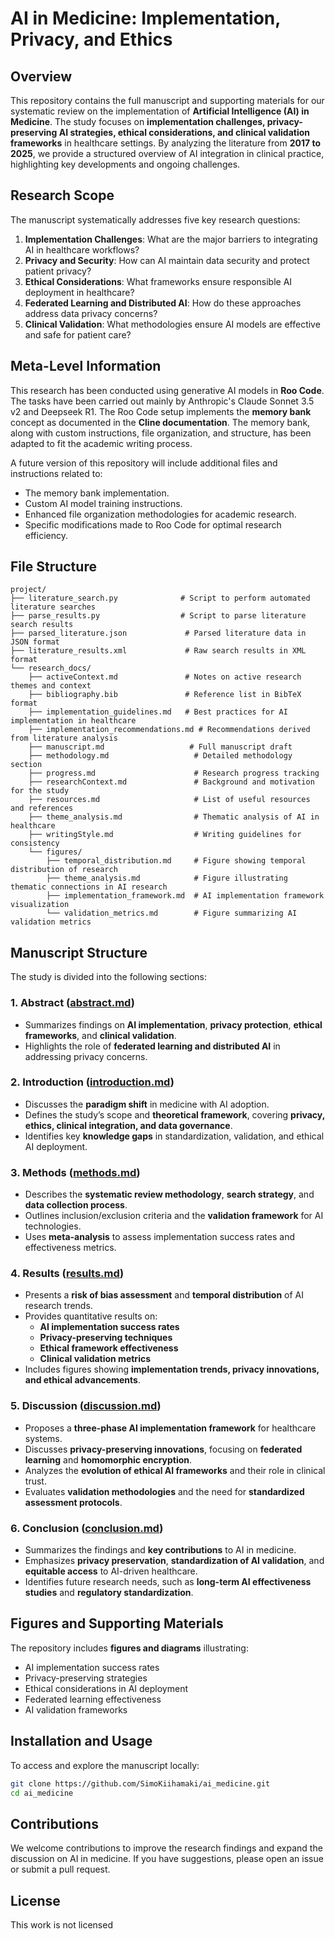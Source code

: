 # AI in Medicine: Implementation, Privacy, and Ethics

## Overview

This repository contains the full manuscript and supporting materials for our systematic review on the implementation of **Artificial Intelligence (AI) in Medicine**. The study focuses on **implementation challenges, privacy-preserving AI strategies, ethical considerations, and clinical validation frameworks** in healthcare settings. By analyzing the literature from **2017 to 2025**, we provide a structured overview of AI integration in clinical practice, highlighting key developments and ongoing challenges.

## Research Scope

The manuscript systematically addresses five key research questions:

1. **Implementation Challenges**: What are the major barriers to integrating AI in healthcare workflows?
2. **Privacy and Security**: How can AI maintain data security and protect patient privacy?
3. **Ethical Considerations**: What frameworks ensure responsible AI deployment in healthcare?
4. **Federated Learning and Distributed AI**: How do these approaches address data privacy concerns?
5. **Clinical Validation**: What methodologies ensure AI models are effective and safe for patient care?

## Meta-Level Information

This research has been conducted using generative AI models in **Roo Code**. The tasks have been carried out mainly by Anthropic's Claude Sonnet 3.5 v2 and Deepseek R1. The Roo Code setup implements the **memory bank** concept as documented in the **Cline documentation**. The memory bank, along with custom instructions, file organization, and structure, has been adapted to fit the academic writing process. 

A future version of this repository will include additional files and instructions related to:
- The memory bank implementation.
- Custom AI model training instructions.
- Enhanced file organization methodologies for academic research.
- Specific modifications made to Roo Code for optimal research efficiency.

## File Structure

```
project/
├── literature_search.py              # Script to perform automated literature searches
├── parse_results.py                  # Script to parse literature search results
├── parsed_literature.json             # Parsed literature data in JSON format
├── literature_results.xml             # Raw search results in XML format
└── research_docs/
    ├── activeContext.md               # Notes on active research themes and context
    ├── bibliography.bib               # Reference list in BibTeX format
    ├── implementation_guidelines.md   # Best practices for AI implementation in healthcare
    ├── implementation_recommendations.md # Recommendations derived from literature analysis
    ├── manuscript.md                   # Full manuscript draft
    ├── methodology.md                   # Detailed methodology section
    ├── progress.md                      # Research progress tracking
    ├── researchContext.md               # Background and motivation for the study
    ├── resources.md                     # List of useful resources and references
    ├── theme_analysis.md                # Thematic analysis of AI in healthcare
    ├── writingStyle.md                  # Writing guidelines for consistency
    └── figures/
        ├── temporal_distribution.md     # Figure showing temporal distribution of research
        ├── theme_analysis.md            # Figure illustrating thematic connections in AI research
        ├── implementation_framework.md  # AI implementation framework visualization
        └── validation_metrics.md        # Figure summarizing AI validation metrics
```

## Manuscript Structure

The study is divided into the following sections:

### 1. **Abstract** ([abstract.md](abstract.md))
   - Summarizes findings on **AI implementation**, **privacy protection**, **ethical frameworks**, and **clinical validation**.
   - Highlights the role of **federated learning and distributed AI** in addressing privacy concerns.

### 2. **Introduction** ([introduction.md](introduction.md))
   - Discusses the **paradigm shift** in medicine with AI adoption.
   - Defines the study’s scope and **theoretical framework**, covering **privacy, ethics, clinical integration, and data governance**.
   - Identifies key **knowledge gaps** in standardization, validation, and ethical AI deployment.

### 3. **Methods** ([methods.md](methods.md))
   - Describes the **systematic review methodology**, **search strategy**, and **data collection process**.
   - Outlines inclusion/exclusion criteria and the **validation framework** for AI technologies.
   - Uses **meta-analysis** to assess implementation success rates and effectiveness metrics.

### 4. **Results** ([results.md](results.md))
   - Presents a **risk of bias assessment** and **temporal distribution** of AI research trends.
   - Provides quantitative results on:
     - **AI implementation success rates**
     - **Privacy-preserving techniques**
     - **Ethical framework effectiveness**
     - **Clinical validation metrics**
   - Includes figures showing **implementation trends, privacy innovations, and ethical advancements**.

### 5. **Discussion** ([discussion.md](discussion.md))
   - Proposes a **three-phase AI implementation framework** for healthcare systems.
   - Discusses **privacy-preserving innovations**, focusing on **federated learning** and **homomorphic encryption**.
   - Analyzes the **evolution of ethical AI frameworks** and their role in clinical trust.
   - Evaluates **validation methodologies** and the need for **standardized assessment protocols**.

### 6. **Conclusion** ([conclusion.md](conclusion.md))
   - Summarizes the findings and **key contributions** to AI in medicine.
   - Emphasizes **privacy preservation**, **standardization of AI validation**, and **equitable access** to AI-driven healthcare.
   - Identifies future research needs, such as **long-term AI effectiveness studies** and **regulatory standardization**.

## Figures and Supporting Materials

The repository includes **figures and diagrams** illustrating:
- AI implementation success rates
- Privacy-preserving strategies
- Ethical considerations in AI deployment
- Federated learning effectiveness
- AI validation frameworks

## Installation and Usage

To access and explore the manuscript locally:

```bash
git clone https://github.com/SimoKiihamaki/ai_medicine.git
cd ai_medicine
```


## Contributions

We welcome contributions to improve the research findings and expand the discussion on AI in medicine. If you have suggestions, please open an issue or submit a pull request.

## License

This work is not licensed
